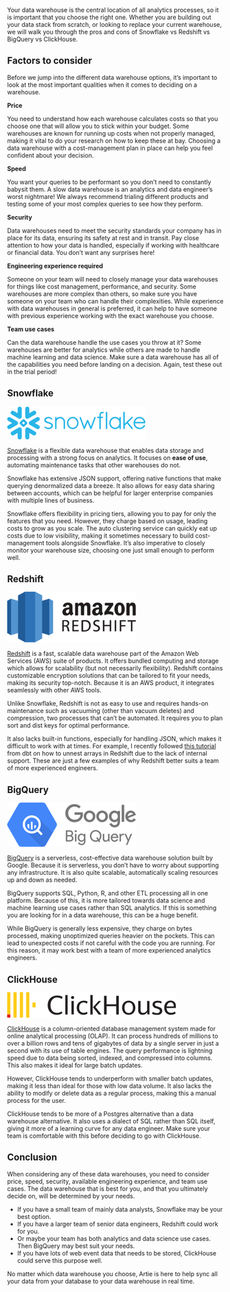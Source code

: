 Your data warehouse is the central location of all analytics processes, so it is important that you choose the right one. Whether you are building out your data stack from scratch, or looking to replace your current warehouse, we will walk you through the pros and cons of Snowflake vs Redshift vs BigQuery vs ClickHouse. 

## Factors to consider

Before we jump into the different data warehouse options, it’s important to look at the most important qualities when it comes to deciding on a warehouse. 

**Price**

You need to understand how each warehouse calculates costs so that you choose one that will allow you to stick within your budget. Some warehouses are known for running up costs when not properly managed, making it vital to do your research on how to keep these at bay. Choosing a data warehouse with a cost-management plan in place can help you feel confident about your decision. 

**Speed**

You want your queries to be performant so you don’t need to constantly babysit them. A slow data warehouse is an analytics and data engineer’s worst nightmare! We always recommend trialing different products and testing some of your most complex queries to see how they perform. 

**Security**

Data warehouses need to meet the security standards your company has in place for its data, ensuring its safety at rest and in transit. Pay close attention to how your data is handled, especially if working with healthcare or financial data. You don’t want any surprises here! 

**Engineering experience required**

Someone on your team will need to closely manage your data warehouses for things like cost management, performance, and security. Some warehouses are more complex than others, so make sure you have someone on your team who can handle their complexities. While experience with data warehouses in general is preferred, it can help to have someone with previous experience working with the exact warehouse you choose. 

**Team use cases**

Can the data warehouse handle the use cases you throw at it? Some warehouses are better for analytics while others are made to handle machine learning and data science. Make sure a data warehouse has all of the capabilities you need before landing on a decision. Again, test these out in the trial period! 

## Snowflake

![Snowflake](snowflake.png)

[Snowflake](https://www.snowflake.com/en/) is a flexible data warehouse that enables data storage and processing with a strong focus on analytics. It focuses on **ease of use**, automating maintenance tasks that other warehouses do not.

Snowflake has extensive JSON support, offering native functions that make querying denormalized data a breeze. It also allows for easy data sharing between accounts, which can be helpful for larger enterprise companies with multiple lines of business.

Snowflake offers flexibility in pricing tiers, allowing you to pay for only the features that you need. However, they charge based on usage, leading costs to grow as you scale. The auto clustering service can quickly eat up costs due to low visibility, making it sometimes necessary to build cost-management tools alongside Snowflake. It’s also imperative to closely monitor your warehouse size, choosing one just small enough to perform well. 

## Redshift

![Redshift](redshift.png)

[Redshift](https://aws.amazon.com/redshift/) is a fast, scalable data warehouse part of the Amazon Web Services (AWS) suite of products. It offers bundled computing and storage which allows for scalability (but not necessarily flexibility). Redshift contains customizable encryption solutions that can be tailored to fit your needs, making its security top-notch. Because it is an AWS product, it integrates seamlessly with other AWS tools.

Unlike Snowflake, Redshift is not as easy to use and requires hands-on maintenance such as vacuuming (other than vacuum deletes) and compression, two processes that can’t be automated. It requires you to plan sort and dist keys for optimal performance.

It also lacks built-in functions, especially for handling JSON, which makes it difficult to work with at times. For example, I recently followed [this tutorial](https://www.getdbt.com/blog/how-to-unnest-arrays-in-redshift) from dbt on how to unnest arrays in Redshift due to the lack of internal support. These are just a few examples of why Redshift better suits a team of more experienced engineers. 

## BigQuery

![BigQuery](bigquery.png)

[BigQuery](https://cloud.google.com/bigquery) is a serverless, cost-effective data warehouse solution built by Google. Because it is serverless, you don’t have to worry about supporting any infrastructure. It is also quite scalable, automatically scaling resources up and down as needed.

BigQuery supports SQL, Python, R, and other ETL processing all in one platform. Because of this, it is more tailored towards data science and machine learning use cases rather than SQL analytics. If this is something you are looking for in a data warehouse, this can be a huge benefit.

While BigQuery is generally less expensive, they charge on bytes processed, making unoptimized queries heavier on the pockets. This can lead to unexpected costs if not careful with the code you are running. For this reason, it may work best with a team of more experienced analytics engineers. 

## ClickHouse

![Clickhouse](clickhouse.png)

[ClickHouse](https://clickhouse.com/) is a column-oriented database management system made for online analytical processing (OLAP). It can process hundreds of millions to over a billion rows and tens of gigabytes of data by a single server in just a second with its use of table engines. The query performance is lightning speed due to data being sorted, indexed, and compressed into columns. This also makes it ideal for large batch updates.

However, ClickHouse tends to underperform with smaller batch updates, making it less than ideal for those with low data volume. It also lacks the ability to modify or delete data as a regular process, making this a manual process for the user.

ClickHouse tends to be more of a Postgres alternative than a data warehouse alternative. It also uses a dialect of SQL rather than SQL itself, giving it more of a learning curve for any data engineer. Make sure your team is comfortable with this before deciding to go with ClickHouse. 

## Conclusion

When considering any of these data warehouses, you need to consider price, speed, security, available engineering experience, and team use cases. The data warehouse that is best for you, and that you ultimately decide on, will be determined by your needs.

* If you have a small team of mainly data analysts, Snowflake may be your best option.
* If you have a larger team of senior data engineers, Redshift could work for you.
* Or maybe your team has both analytics and data science use cases. Then BigQuery may best suit your needs.
* If you have lots of web event data that needs to be stored, ClickHouse could serve this purpose well.

No matter which data warehouse you choose, Artie is here to help sync all your data from your database to your data warehouse in real time. 
